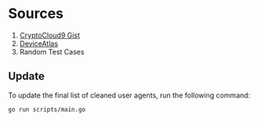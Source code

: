 # Sources

1. [CryptoCloud9 Gist](https://gist.github.com/CryptoCloud9/9eec69c26e2999773c6f55cff8a4631d)
2. [DeviceAtlas](https://deviceatlas.com/blog/list-of-user-agent-strings)
3. Random Test Cases

## Update

To update the final list of cleaned user agents, run the following command:

```bash
go run scripts/main.go
```